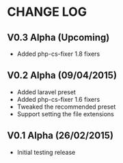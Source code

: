 CHANGE LOG
==========


## V0.3 Alpha (Upcoming)

* Added php-cs-fixer 1.8 fixers


## V0.2 Alpha (09/04/2015)

* Added laravel preset
* Added php-cs-fixer 1.6 fixers
* Tweaked the recommended preset
* Support setting the file extensions


## V0.1 Alpha (26/02/2015)

* Initial testing release
